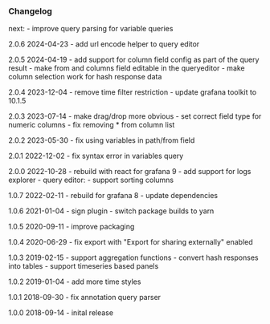 ### Changelog

next:
    - improve query parsing for variable queries

2.0.6  2024-04-23
    - add url encode helper to query editor

2.0.5  2024-04-19
    - add support for column field config as part of the query result
    - make from and columns field editable in the queryeditor
    - make column selection work for hash response data

2.0.4  2023-12-04
    - remove time filter restriction
    - update grafana toolkit to 10.1.5

2.0.3  2023-07-14
    - make drag/drop more obvious
    - set correct field type for numeric columns
    - fix removing * from column list

2.0.2  2023-05-30
    - fix using variables in path/from field

2.0.1  2022-12-02
    - fix syntax error in variables query

2.0.0  2022-10-28
    - rebuild with react for grafana 9
    - add support for logs explorer
    - query editor:
        - support sorting columns

1.0.7  2022-02-11
    - rebuild for grafana 8
    - update dependencies

1.0.6  2021-01-04
    - sign plugin
    - switch package builds to yarn

1.0.5  2020-09-11
    - improve packaging

1.0.4  2020-06-29
    - fix export with "Export for sharing externally" enabled

1.0.3  2019-02-15
    - support aggregation functions
    - convert hash responses into tables
    - support timeseries based panels

1.0.2  2019-01-04
    - add more time styles

1.0.1  2018-09-30
    - fix annotation query parser

1.0.0  2018-09-14
    - inital release
